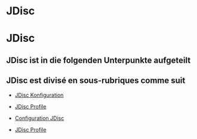 <!-- TRANSLATED by md-translate -->
# JDisc

# JDisc

## JDisc ist in die folgenden Unterpunkte aufgeteilt

## JDisc est divisé en sous-rubriques comme suit

* [JDisc Konfiguration](./jdisc-konfiguration.md)
* [JDisc Profile](./jdisc-profile.md)

* [Configuration JDisc](./jdisc-konfiguration.md)
* [JDisc Profile](./jdisc-profile.md)
